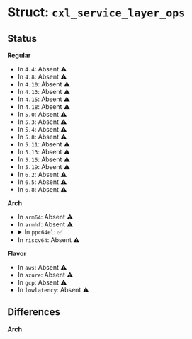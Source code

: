 # Struct: <code>cxl_service_layer_ops</code>

## Status
<b>Regular</b>
<ul>
<li>
In <code>4.4</code>: Absent ⚠️
</li>
<li>
In <code>4.8</code>: Absent ⚠️
</li>
<li>
In <code>4.10</code>: Absent ⚠️
</li>
<li>
In <code>4.13</code>: Absent ⚠️
</li>
<li>
In <code>4.15</code>: Absent ⚠️
</li>
<li>
In <code>4.18</code>: Absent ⚠️
</li>
<li>
In <code>5.0</code>: Absent ⚠️
</li>
<li>
In <code>5.3</code>: Absent ⚠️
</li>
<li>
In <code>5.4</code>: Absent ⚠️
</li>
<li>
In <code>5.8</code>: Absent ⚠️
</li>
<li>
In <code>5.11</code>: Absent ⚠️
</li>
<li>
In <code>5.13</code>: Absent ⚠️
</li>
<li>
In <code>5.15</code>: Absent ⚠️
</li>
<li>
In <code>5.19</code>: Absent ⚠️
</li>
<li>
In <code>6.2</code>: Absent ⚠️
</li>
<li>
In <code>6.5</code>: Absent ⚠️
</li>
<li>
In <code>6.8</code>: Absent ⚠️
</li>
</ul>
<b>Arch</b>
<ul>
<li>
In <code>arm64</code>: Absent ⚠️
</li>
<li>
In <code>armhf</code>: Absent ⚠️
</li>
<li>
<details>
<summary>In <code>ppc64el</code>: ✅</summary>

```c
struct cxl_service_layer_ops {
    int (*adapter_regs_init)(struct cxl *, struct pci_dev *);
    int (*invalidate_all)(struct cxl *);
    int (*afu_regs_init)(struct cxl_afu *);
    int (*sanitise_afu_regs)(struct cxl_afu *);
    int (*register_serr_irq)(struct cxl_afu *);
    void (*release_serr_irq)(struct cxl_afu *);
    irqreturn_t (*handle_interrupt)(int, struct cxl_context *, struct cxl_irq_info *);
    irqreturn_t (*fail_irq)(struct cxl_afu *, struct cxl_irq_info *);
    int (*activate_dedicated_process)(struct cxl_afu *);
    int (*attach_afu_directed)(struct cxl_context *, u64, u64);
    int (*attach_dedicated_process)(struct cxl_context *, u64, u64);
    void (*update_dedicated_ivtes)(struct cxl_context *);
    void (*debugfs_add_adapter_regs)(struct cxl *, struct dentry *);
    void (*debugfs_add_afu_regs)(struct cxl_afu *, struct dentry *);
    void (*psl_irq_dump_registers)(struct cxl_context *);
    void (*err_irq_dump_registers)(struct cxl *);
    void (*debugfs_stop_trace)(struct cxl *);
    void (*write_timebase_ctrl)(struct cxl *);
    u64 (*timebase_read)(struct cxl *);
    int capi_mode;
    bool needs_reset_before_disable;
};
```
</details>
</li>
<li>
In <code>riscv64</code>: Absent ⚠️
</li>
</ul>
<b>Flavor</b>
<ul>
<li>
In <code>aws</code>: Absent ⚠️
</li>
<li>
In <code>azure</code>: Absent ⚠️
</li>
<li>
In <code>gcp</code>: Absent ⚠️
</li>
<li>
In <code>lowlatency</code>: Absent ⚠️
</li>
</ul>

## Differences
<b>Arch</b>
<ul>
</ul>
